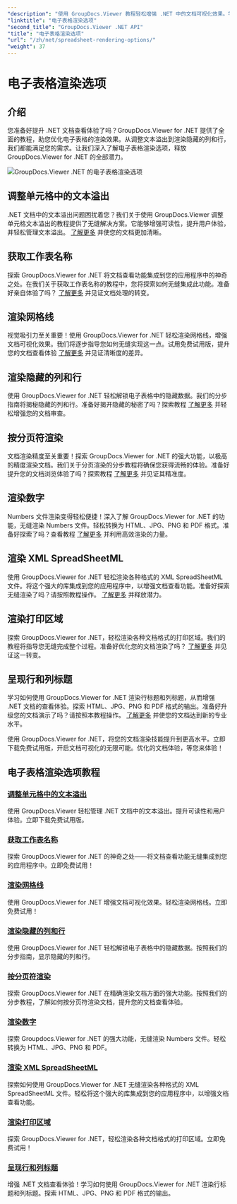 ```yaml
---
"description": "使用 GroupDocs.Viewer 教程轻松增强 .NET 中的文档可视化效果。学习如何调整文本溢出、渲染网格线等。"
"linktitle": "电子表格渲染选项"
"second_title": "GroupDocs.Viewer .NET API"
"title": "电子表格渲染选项"
"url": "/zh/net/spreadsheet-rendering-options/"
"weight": 37
---
```


# 电子表格渲染选项

## 介绍

您准备好提升 .NET 文档查看体验了吗？GroupDocs.Viewer for .NET 提供了全面的教程，助您优化电子表格的渲染效果。从调整文本溢出到渲染隐藏的列和行，我们都能满足您的需求。让我们深入了解电子表格渲染选项，释放 GroupDocs.Viewer for .NET 的全部潜力。

![GroupDocs.Viewer .NET 的电子表格渲染选项](/viewer/spreadsheet-rendering-options/image.png)

## 调整单元格中的文本溢出

.NET 文档中的文本溢出问题困扰着您？我们关于使用 GroupDocs.Viewer 调整单元格文本溢出的教程提供了无缝解决方案。它能够增强可读性，提升用户体验，并轻松管理文本溢出。 [了解更多](./adjust-text-overflow-cells/) 并使您的文档更加清晰。

## 获取工作表名称

探索 GroupDocs.Viewer for .NET 将文档查看功能集成到您的应用程序中的神奇之处。在我们关于获取工作表名称的教程中，您将探索如何无缝集成此功能。准备好亲自体验了吗？ [了解更多](./get-worksheets-names/) 并见证文档处理的转变。

## 渲染网格线

视觉吸引力至关重要！使用 GroupDocs.Viewer for .NET 轻松渲染网格线，增强文档可视化效果。我们将逐步指导您如何无缝实现这一点。试用免费试用版，提升您的文档查看体验 [了解更多](./render-grid-lines/) 并见证清晰度的差异。

## 渲染隐藏的列和行

使用 GroupDocs.Viewer for .NET 轻松解锁电子表格中的隐藏数据。我们的分步指南将揭秘隐藏的列和行。准备好揭开隐藏的秘密了吗？探索教程 [了解更多](./render-hidden-columns-rows/) 并轻松增强您的文档审查。

## 按分页符渲染

文档渲染精度至关重要！探索 GroupDocs.Viewer for .NET 的强大功能，以极高的精度渲染文档。我们关于分页渲染的分步教程将确保您获得流畅的体验。准备好提升您的文档浏览体验了吗？探索教程 [了解更多](./rendering-by-page-breaks/) 并见证其精准度。

## 渲染数字

Numbers 文件渲染变得轻松便捷！深入了解 GroupDocs.Viewer for .NET 的功能，无缝渲染 Numbers 文件。轻松转换为 HTML、JPG、PNG 和 PDF 格式。准备好探索了吗？查看教程 [了解更多](./rendering-numbers/) 并利用高效渲染的力量。

## 渲染 XML SpreadSheetML

使用 GroupDocs.Viewer for .NET 轻松渲染各种格式的 XML SpreadSheetML 文件。将这个强大的库集成到您的应用程序中，以增强文档查看功能。准备好探索无缝渲染了吗？请按照教程操作。 [了解更多](./rendering-xml-spreadsheetml/) 并释放潜力。

## 渲染打印区域

探索 GroupDocs.Viewer for .NET，轻松渲染各种文档格式的打印区域。我们的教程将指导您无缝完成整个过程。准备好优化您的文档渲染了吗？ [了解更多](./render-print-areas/) 并见证这一转变。

## 呈现行和列标题

学习如何使用 GroupDocs.Viewer for .NET 渲染行标题和列标题，从而增强 .NET 文档的查看体验。探索 HTML、JPG、PNG 和 PDF 格式的输出。准备好升级您的文档演示了吗？请按照本教程操作。 [了解更多](./render-row-column-headings/) 并使您的文档达到新的专业水平。

使用 GroupDocs.Viewer for .NET，将您的文档渲染技能提升到更高水平。立即下载免费试用版，开启文档可视化的无限可能。优化的文档体验，等您来体验！
## 电子表格渲染选项教程
### [调整单元格中的文本溢出](./adjust-text-overflow-cells/)
使用 GroupDocs.Viewer 轻松管理 .NET 文档中的文本溢出。提升可读性和用户体验。立即下载免费试用版。
### [获取工作表名称](./get-worksheets-names/)
探索 GroupDocs.Viewer for .NET 的神奇之处——将文档查看功能无缝集成到您的应用程序中。立即免费试用！
### [渲染网格线](./render-grid-lines/)
使用 GroupDocs.Viewer for .NET 增强文档可视化效果。轻松渲染网格线。立即免费试用！
### [渲染隐藏的列和行](./render-hidden-columns-rows/)
使用 GroupDocs.Viewer for .NET 轻松解锁电子表格中的隐藏数据。按照我们的分步指南，显示隐藏的列和行。
### [按分页符渲染](./rendering-by-page-breaks/)
探索 GroupDocs.Viewer for .NET 在精确渲染文档方面的强大功能。按照我们的分步教程，了解如何按分页符渲染文档，提升您的文档查看体验。
### [渲染数字](./rendering-numbers/)
探索 Groupdocs.Viewer for .NET 的强大功能，无缝渲染 Numbers 文件。轻松转换为 HTML、JPG、PNG 和 PDF。
### [渲染 XML SpreadSheetML](./rendering-xml-spreadsheetml/)
探索如何使用 GroupDocs.Viewer for .NET 无缝渲染各种格式的 XML SpreadSheetML 文件。轻松将这个强大的库集成到您的应用程序中，以增强文档查看功能。
### [渲染打印区域](./render-print-areas/)
探索 GroupDocs.Viewer for .NET，轻松渲染各种文档格式的打印区域。立即免费试用！
### [呈现行和列标题](./render-row-column-headings/)
增强 .NET 文档查看体验！学习如何使用 GroupDocs.Viewer for .NET 渲染行标题和列标题。探索 HTML、JPG、PNG 和 PDF 格式的输出。